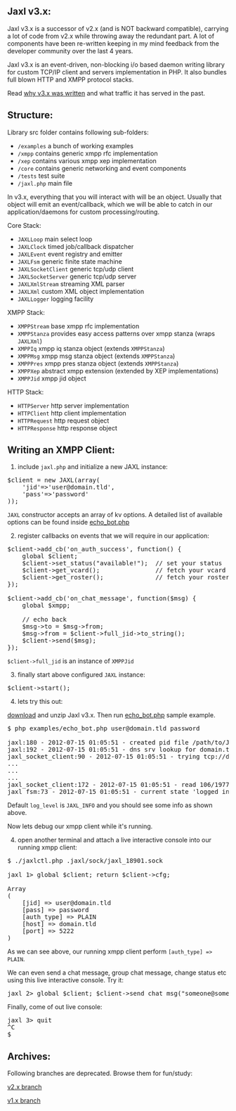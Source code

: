 Jaxl v3.x:
-----------
Jaxl v3.x is a successor of v2.x (and is NOT backward compatible), 
carrying a lot of code from v2.x while throwing away the redundant part.
A lot of components have been re-written keeping in my mind feedback from
the developer community over the last 4 years.

Jaxl v3.x is an event-driven, non-blocking i/o based daemon writing library 
for custom TCP/IP client and servers implementation in PHP. 
It also bundles full blown HTTP and XMPP protocol stacks.

Read [why v3.x was written](https://groups.google.com/d/msg/jaxl/hjARH6oQEQo/vQ3RP5O5dLUJ) 
and what traffic it has served in the past.

Structure:
----------
Library src folder contains following sub-folders:

* `/examples`       a bunch of working examples
* `/xmpp`           contains generic xmpp rfc implementation
* `/xep`            contains various xmpp xep implementation
* `/core`           contains generic networking and event components
* `/tests`          test suite
* `/jaxl.php`       main file

In v3.x, everything that you will interact with will be an object. Usually 
that object will emit an event/callback, which we will be able to catch
in our application/daemons for custom processing/routing.

Core Stack:

* `JAXLLoop`            main select loop
* `JAXLClock`           timed job/callback dispatcher
* `JAXLEvent`           event registry and emitter
* `JAXLFsm`             generic finite state machine
* `JAXLSocketClient`    generic tcp/udp client
* `JAXLSocketServer`    generic tcp/udp server
* `JAXLXmlStream`       streaming XML parser
* `JAXLXml`             custom XML object implementation
* `JAXLLogger`          logging facility

XMPP Stack:

* `XMPPStream`          base xmpp rfc implementation
* `XMPPStanza`          provides easy access patterns over xmpp stanza (wraps `JAXLXml`)
* `XMPPIq`              xmpp iq stanza object (extends `XMPPStanza`)
* `XMPPMsg`             xmpp msg stanza object (extends `XMPPStanza`)
* `XMPPPres`            xmpp pres stanza object (extends `XMPPStanza`)
* `XMPPXep`             abstract xmpp extension (extended by XEP implementations)
* `XMPPJid`             xmpp jid object

HTTP Stack:

* `HTTPServer`          http server implementation
* `HTTPClient`          http client implementation
* `HTTPRequest`         http request object
* `HTTPResponse`        http response object

Writing an XMPP Client:
------------------------
1) include `jaxl.php` and initialize a new JAXL instance:

<pre>
$client = new JAXL(array(
    'jid'=>'user@domain.tld', 
    'pass'=>'password'
));
</pre>

`JAXL` constructor accepts an array of kv options. A detailed 
list of available options can be found inside [echo_bot.php](https://github.com/abhinavsingh/JAXL/blob/v3.x/examples/echo_bot.php)

2) register callbacks on events that we will require in our application:

<pre>
$client->add_cb('on_auth_success', function() {
	global $client;
	$client->set_status("available!");  // set your status
	$client->get_vcard();               // fetch your vcard
	$client->get_roster();              // fetch your roster list
});

$client->add_cb('on_chat_message', function($msg) {
	global $xmpp;
	
	// echo back
	$msg->to = $msg->from;
	$msg->from = $client->full_jid->to_string();
	$client->send($msg);
});
</pre>

`$client->full_jid` is an instance of `XMPPJid`

3) finally start above configured `JAXL` instance:

<pre>
$client->start();
</pre>

4) lets try this out:

[download](https://github.com/abhinavsingh/JAXL/tarball/v3.x) and unzip Jaxl v3.x. Then run [echo_bot.php](https://github.com/abhinavsingh/JAXL/blob/v3.x/examples/echo_bot.php) sample example.

<pre>
$ php examples/echo_bot.php user@domain.tld password

jaxl:180 - 2012-07-15 01:05:51 - created pid file /path/to/JAXL/.jaxl/run/jaxl_18901.pid
jaxl:192 - 2012-07-15 01:05:51 - dns srv lookup for domain.tld
jaxl_socket_client:90 - 2012-07-15 01:05:51 - trying tcp://domain.tld:5222
...
...
...
jaxl_socket_client:172 - 2012-07-15 01:05:51 - read 106/1977 of data
jaxl_fsm:73 - 2012-07-15 01:05:51 - current state 'logged_in'
</pre>

Default `log_level` is `JAXL_INFO` and you should see some info as shown above.

Now lets debug our xmpp client while it's running.

4) open another terminal and attach a live interactive console into our running xmpp client:

<pre>
$ ./jaxlctl.php .jaxl/sock/jaxl_18901.sock 

jaxl 1> global $client; return $client->cfg;

Array
(
    [jid] => user@domain.tld
    [pass] => password
    [auth_type] => PLAIN
    [host] => domain.tld
    [port] => 5222
)
</pre>

As we can see above, our running xmpp client perform `[auth_type] => PLAIN`.

We can even send a chat message, group chat message, change status etc using this
live interactive console. Try it:

<pre>
jaxl 2> global $client; $client->send_chat_msg("someone@somewhere.com", "hello buddy");
</pre>

Finally, come of out live console:

<pre>
jaxl 3> quit
^C
$ 
</pre>

Archives:
---------
Following branches are deprecated. Browse them for fun/study:

[v2.x branch](https://github.com/abhinavsingh/JAXL/tree/master)

[v1.x branch](http://code.google.com/p/jaxl/source/browse/#svn%2Ftrunk)
